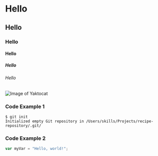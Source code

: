 # Hello
## Hello
### Hello
#### Hello
##### Hello
###### Hello

![Image of Yaktocat](https://octodex.github.com/images/yaktocat.png)

### Code Example 1
```
$ git init
Initialized empty Git repository in /Users/skills/Projects/recipe-repository/.git/
```

### Code Example 2
``` javascript
var myVar = "Hello, world!";
```
